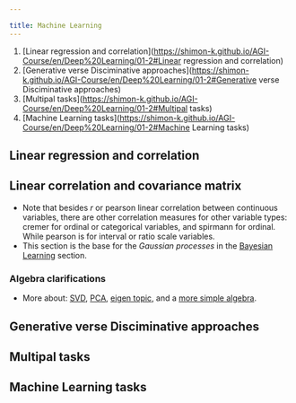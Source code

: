 ```yaml
---

title: Machine Learning
---
```



1. [Linear regression and correlation](https://shimon-k.github.io/AGI-Course/en/Deep%20Learning/01-2#Linear regression and correlation)
2. [Generative verse Disciminative approaches](https://shimon-k.github.io/AGI-Course/en/Deep%20Learning/01-2#Generative verse Disciminative approaches)
3. [Multipal tasks](https://shimon-k.github.io/AGI-Course/en/Deep%20Learning/01-2#Multipal tasks)
4. [Machine Learning tasks](https://shimon-k.github.io/AGI-Course/en/Deep%20Learning/01-2#Machine Learning tasks)







<a id="Linear regression and correlation"> </a>
## Linear regression and correlation

## Linear correlation and covariance matrix

- Note that besides $r$ or pearson linear correlation between continuous variables, there are other correlation measures for other variable types: cremer for ordinal or categorical variables, and spirmann for ordinal. While pearson is for interval or ratio scale variables.
- This section is the base for the _Gaussian processes_ in the [Bayesian Learning]() section.


### Algebra clarifications

- More about: [SVD](https://medium.com/intuition/the-mathematical-and-geographic-understanding-of-singular-value-decomposition-svd-8da2297797c6), [PCA](https://medium.com/intuition/mathematical-understanding-of-principal-component-analysis-6c761004c2f8), [eigen topic](https://joseph-mellor1999.medium.com/the-cayley-hamilton-theorem-dc6986747b23), and a [more simple algebra](https://medium.com/bitgrit-data-science-publication/linear-algebra-concepts-every-data-scientist-should-know-18b00bd453dd).


<a id="Generative verse Disciminative approaches"> </a>
## Generative verse Disciminative approaches

<a id="Multipal tasks"> </a>
## Multipal tasks

<a id="Machine Learning tasks"> </a>
## Machine Learning tasks
